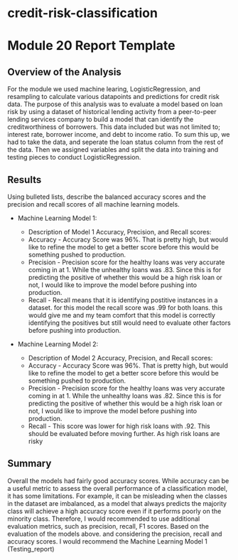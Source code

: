 # credit-risk-classification

# Module 20 Report Template

## Overview of the Analysis

For the module we used machine learing, LogisticRegression, and resampling to calculate various datapoints and predictions for credit risk data. The purpose of this analysis was to evaluate a model based on loan risk by using a dataset of historical lending activity from a peer-to-peer lending services company to build a model that can identify the creditworthiness of borrowers. This data included but was not limited to; interest rate, borrower income, and debt to income ratio. To sum this up, we had to take the data, and seperate the loan status column from the rest of the data. Then we assigned variables and split the data into training and testing pieces to conduct LogisticRegression. 

## Results

Using bulleted lists, describe the balanced accuracy scores and the precision and recall scores of all machine learning models.

* Machine Learning Model 1:
  * Description of Model 1 Accuracy, Precision, and Recall scores:
  - Accuracy - Accuracy Score was 96%. That is pretty high, but would like to refine the model to get a better score before this would be something pushed to production. 
  - Precision - Precision score for the healthy loans was very accurate coming in at 1. While the unhealthy loans was .83. Since this is for predicting the positive of whether this would be a high risk loan or not, I would like to improve the model before pushing into production. 
  - Recall - Recall means that it is identifying postitive instances in a dataset. for this model the recall score was .99 for both loans. this would give me and my team comfort that this model is correctly identifying the positives but still would need to evaluate other factors before pushing into production. 



* Machine Learning Model 2:
  * Description of Model 2 Accuracy, Precision, and Recall scores:
  - Accuracy - Accuracy Score was 96%. That is pretty high, but would like to refine the model to get a better score before this would be something pushed to production. 
  - Precision - Precision score for the healthy loans was very accurate coming in at 1. While the unhealthy loans was .82. Since this is for predicting the positive of whether this would be a high risk loan or not, I would like to improve the model before pushing into production. 
  - Recall - This score was lower for high risk loans with .92. This should be evaluated before moving further. As high risk loans are risky

## Summary

Overall the models had fairly good accuracy scores. While accuracy can be a useful metric to assess the overall performance of a classification model, it has some limitations. For example, it can be misleading when the classes in the dataset are imbalanced, as a model that always predicts the majority class will achieve a high accuracy score even if it performs poorly on the minority class. Therefore, I would recommended to use additional evaluation metrics, such as precision, recall, F1 scores. Based on the evaluation of the models above. and considering the precision,  recall and accuracy scores. I would recommend the Machine Learning Model 1 (Testing_report)